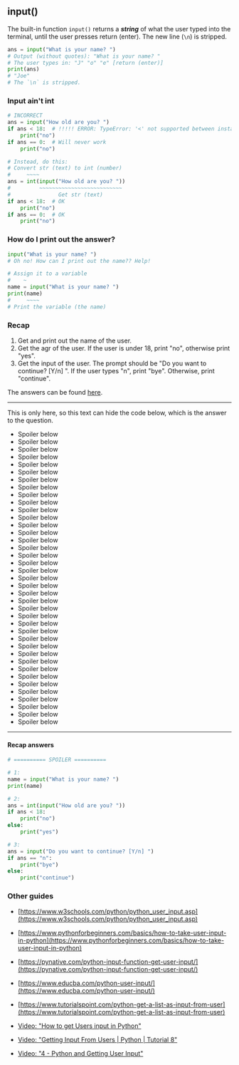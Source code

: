 ## input()

The built-in function `input()` returns a **_string_** of what the user typed into the terminal, until the user presses return (enter). The new line (`\n`) is stripped.

```py
ans = input("What is your name? ")
# Output (without quotes): "What is your name? "
# The user types in: "J" "o" "e" [return (enter)]
print(ans)
# "Joe"
# The `\n` is stripped.
```

### Input ain't int

```py
# INCORRECT
ans = input("How old are you? ")
if ans < 18:  # !!!!! ERROR: TypeError: '<' not supported between instances of 'str' and 'int'>
    print("no")
if ans == 0:  # Will never work
    print("no")

# Instead, do this:
# Convert str (text) to int (number)
#     ~~~~
ans = int(input("How old are you? "))
#         ~~~~~~~~~~~~~~~~~~~~~~~~~~
#               Get str (text)
if ans < 18:  # OK
    print("no")
if ans == 0:  # OK
    print("no")
```

### How do I print out the answer?

```py
input("What is your name? ")
# Oh no! How can I print out the name?? Help!

# Assign it to a variable
#    ~
name = input("What is your name? ")
print(name)
#     ~~~~
# Print the variable (the name)
```

### Recap

1. Get and print out the name of the user.
2. Get the agr of the user. If the user is under 18, print "no", otherwise print "yes".
3. Get the input of the user. The prompt should be "Do you want to continue? [Y/n] ". If the user types "n", print "bye". Otherwise, print "continue".

The answers can be found [here](#recap-answers).

---

This is only here, so this text can hide the code below, which is the answer to the question.

- Spoiler below
- Spoiler below
- Spoiler below
- Spoiler below
- Spoiler below
- Spoiler below
- Spoiler below
- Spoiler below
- Spoiler below
- Spoiler below
- Spoiler below
- Spoiler below
- Spoiler below
- Spoiler below
- Spoiler below
- Spoiler below
- Spoiler below
- Spoiler below
- Spoiler below
- Spoiler below
- Spoiler below
- Spoiler below
- Spoiler below
- Spoiler below
- Spoiler below
- Spoiler below
- Spoiler below
- Spoiler below
- Spoiler below
- Spoiler below
- Spoiler below
- Spoiler below
- Spoiler below
- Spoiler below
- Spoiler below
- Spoiler below
- Spoiler below
- Spoiler below
- Spoiler below

---

#### Recap answers

```py
# ========== SPOILER ==========

# 1:
name = input("What is your name? ")
print(name)

# 2:
ans = int(input("How old are you? "))
if ans < 18:
    print("no")
else:
    print("yes")

# 3:
ans = input("Do you want to continue? [Y/n] ")
if ans == "n":
    print("bye")
else:
    print("continue")

```

### Other guides

- [https://www.w3schools.com/python/python_user_input.asp](https://www.w3schools.com/python/python_user_input.asp)
- [https://www.pythonforbeginners.com/basics/how-to-take-user-input-in-python](https://www.pythonforbeginners.com/basics/how-to-take-user-input-in-python)
- [https://pynative.com/python-input-function-get-user-input/](https://pynative.com/python-input-function-get-user-input/)
- [https://www.educba.com/python-user-input/](https://www.educba.com/python-user-input/)
- [https://www.tutorialspoint.com/python-get-a-list-as-input-from-user](https://www.tutorialspoint.com/python-get-a-list-as-input-from-user)

- [Video: "How to get Users input in Python"](https://youtu.be/1344J3t1by0?t=131)
- [Video: "Getting Input From Users | Python | Tutorial 8"](https://youtu.be/1gEZi0uJ3sw)
- [Video: "4 - Python and Getting User Input"](https://youtu.be/zWtFRd4dA_Y)
